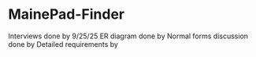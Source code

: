 # MainePad-Finder

Interviews done by 9/25/25
ER diagram done by
Normal forms discussion done by 
Detailed requirements by

